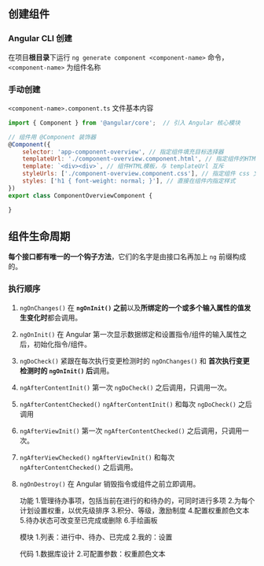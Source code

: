 ## 创建组件
### Angular CLI 创建
在项目**根目录**下运行 `ng generate component <component-name>` 命令，`<component-name>` 为组件名称

### 手动创建

`<component-name>.component.ts` 文件基本内容
```js
import { Component } from '@angular/core';  // 引入 Angular 核心模块

// 组件用 @Component 装饰器
@Component({
    selector: 'app-component-overview', // 指定组件填充目标选择器
    templateUrl: './component-overview.component.html', // 指定组件的HTML模板路径，与 template 互斥
    template: `<div><div>`, // 组件HTML模板，与 templateUrl 互斥
    styleUrls: ['./component-overview.component.css'], // 指定组件 css 文件路径
    styles: ['h1 { font-weight: normal; }'], // 直接在组件内指定样式
})
export class ComponentOverviewComponent {

}
```

## 组件生命周期
**每个接口都有唯一的一个钩子方法**，它们的名字是由接口名再加上 `ng` 前缀构成的。

### 执行顺序

1. `ngOnChanges()`
    在 **`ngOnInit()` 之前**以及**所绑定的一个或多个输入属性的值发生变化时**都会调用。
2. `ngOnInit()`
    在 Angular 第一次显示数据绑定和设置指令/组件的输入属性之后，初始化指令/组件。
3. `ngDoCheck()`
    紧跟在每次执行变更检测时的 `ngOnChanges()` 和 **首次执行变更检测时的 `ngOnInit()` 后**调用。
4. `ngAfterContentInit()`
    第一次 `ngDoCheck()` 之后调用，只调用一次。
5. `ngAfterContentChecked()`
    `ngAfterContentInit()` 和每次 `ngDoCheck()` 之后调用
6. `ngAfterViewInit()`
    第一次 `ngAfterContentChecked()` 之后调用，只调用一次。
7. `ngAfterViewChecked()`
    `ngAfterViewInit()` 和每次 `ngAfterContentChecked()` 之后调用。
8. `ngOnDestroy()`
    在 Angular 销毁指令或组件之前立即调用。

    功能
        1.管理待办事项，包括当前在进行的和待办的，可同时进行多项
        2.为每个计划设置权重，以优先级排序
        3.积分、等级，激励制度
        4.配置权重颜色文本
        5.待办状态可改变至已完成或删除
        6.手绘画板

    模块
        1.列表：进行中、待办、已完成
        2.我的：设置
    
    代码
        1.数据库设计
        2.可配置参数：权重颜色文本